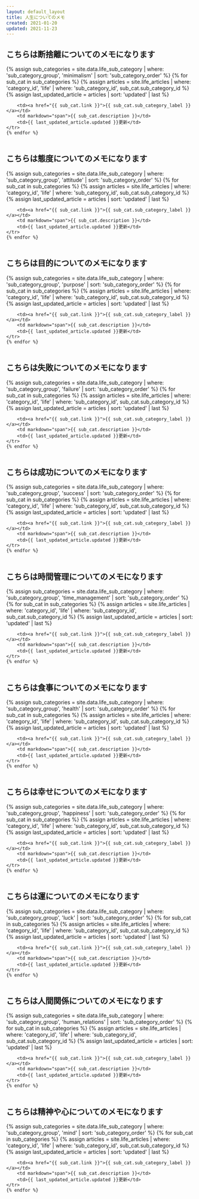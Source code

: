 ```yaml
---
layout: default_layout
title: 人生についてのメモ
created: 2021-01-20
updated: 2021-11-23
---
```

## こちらは断捨離についてのメモになります
<table>
    {% assign sub_categories = site.data.life_sub_category | where: 'sub_category_group', 'minimalism'
                                                           | sort: 'sub_category_order' %}
    {% for sub_cat in sub_categories %}
    <tr>
        {% assign articles = site.life_articles  | where: 'category_id', 'life'
                                                 | where: 'sub_category_id', sub_cat.sub_category_id %}
        {% assign last_updated_article = articles | sort: 'updated' | last %}

        <td><a href="{{ sub_cat.link }}">{{ sub_cat.sub_category_label }}</a></td>
        <td markdown="span">{{ sub_cat.description }}</td>
        <td>{{ last_updated_article.updated }}更新</td>
    </tr>
    {% endfor %}
</table>

## こちらは態度についてのメモになります
<table>
    {% assign sub_categories = site.data.life_sub_category | where: 'sub_category_group', 'attitude'
                                                           | sort: 'sub_category_order' %}
    {% for sub_cat in sub_categories %}
    <tr>
        {% assign articles = site.life_articles  | where: 'category_id', 'life'
                                                 | where: 'sub_category_id', sub_cat.sub_category_id %}
        {% assign last_updated_article = articles | sort: 'updated' | last %}

        <td><a href="{{ sub_cat.link }}">{{ sub_cat.sub_category_label }}</a></td>
        <td markdown="span">{{ sub_cat.description }}</td>
        <td>{{ last_updated_article.updated }}更新</td>
    </tr>
    {% endfor %}
</table>

## こちらは目的についてのメモになります
<table>
    {% assign sub_categories = site.data.life_sub_category | where: 'sub_category_group', 'purpose'
                                                           | sort: 'sub_category_order' %}
    {% for sub_cat in sub_categories %}
    <tr>
        {% assign articles = site.life_articles  | where: 'category_id', 'life'
                                                 | where: 'sub_category_id', sub_cat.sub_category_id %}
        {% assign last_updated_article = articles | sort: 'updated' | last %}

        <td><a href="{{ sub_cat.link }}">{{ sub_cat.sub_category_label }}</a></td>
        <td markdown="span">{{ sub_cat.description }}</td>
        <td>{{ last_updated_article.updated }}更新</td>
    </tr>
    {% endfor %}
</table>

## こちらは失敗についてのメモになります
<table>
    {% assign sub_categories = site.data.life_sub_category | where: 'sub_category_group', 'failure'
                                                           | sort: 'sub_category_order' %}
    {% for sub_cat in sub_categories %}
    <tr>
        {% assign articles = site.life_articles  | where: 'category_id', 'life'
                                                 | where: 'sub_category_id', sub_cat.sub_category_id %}
        {% assign last_updated_article = articles | sort: 'updated' | last %}

        <td><a href="{{ sub_cat.link }}">{{ sub_cat.sub_category_label }}</a></td>
        <td markdown="span">{{ sub_cat.description }}</td>
        <td>{{ last_updated_article.updated }}更新</td>
    </tr>
    {% endfor %}
</table>

## こちらは成功についてのメモになります
<table>
    {% assign sub_categories = site.data.life_sub_category | where: 'sub_category_group', 'success'
                                                           | sort: 'sub_category_order' %}
    {% for sub_cat in sub_categories %}
    <tr>
        {% assign articles = site.life_articles | where: 'category_id', 'life'
                                                | where: 'sub_category_id', sub_cat.sub_category_id %}
        {% assign last_updated_article = articles | sort: 'updated' | last %}

        <td><a href="{{ sub_cat.link }}">{{ sub_cat.sub_category_label }}</a></td>
        <td markdown="span">{{ sub_cat.description }}</td>
        <td>{{ last_updated_article.updated }}更新</td>
    </tr>
    {% endfor %}
</table>

## こちらは時間管理についてのメモになります
<table>
    {% assign sub_categories = site.data.life_sub_category | where: 'sub_category_group', 'time_management'
                                                           | sort: 'sub_category_order' %}
    {% for sub_cat in sub_categories %}
    <tr>
        {% assign articles = site.life_articles  | where: 'category_id', 'life'
                                                 | where: 'sub_category_id', sub_cat.sub_category_id %}
        {% assign last_updated_article = articles | sort: 'updated' | last %}

        <td><a href="{{ sub_cat.link }}">{{ sub_cat.sub_category_label }}</a></td>
        <td markdown="span">{{ sub_cat.description }}</td>
        <td>{{ last_updated_article.updated }}更新</td>
    </tr>
    {% endfor %}
</table>

## こちらは食事についてのメモになります
<table>
    {% assign sub_categories = site.data.life_sub_category | where: 'sub_category_group', 'health'
                                                           | sort: 'sub_category_order' %}
    {% for sub_cat in sub_categories %}
    <tr>
        {% assign articles = site.life_articles  | where: 'category_id', 'life'
                                                 | where: 'sub_category_id', sub_cat.sub_category_id %}
        {% assign last_updated_article = articles | sort: 'updated' | last %}

        <td><a href="{{ sub_cat.link }}">{{ sub_cat.sub_category_label }}</a></td>
        <td markdown="span">{{ sub_cat.description }}</td>
        <td>{{ last_updated_article.updated }}更新</td>
    </tr>
    {% endfor %}
</table>

## こちらは幸せについてのメモになります
<table>
    {% assign sub_categories = site.data.life_sub_category | where: 'sub_category_group', 'happiness'
                                                           | sort: 'sub_category_order' %}
    {% for sub_cat in sub_categories %}
    <tr>
        {% assign articles = site.life_articles  | where: 'category_id', 'life'
                                                 | where: 'sub_category_id', sub_cat.sub_category_id %}
        {% assign last_updated_article = articles | sort: 'updated' | last %}

        <td><a href="{{ sub_cat.link }}">{{ sub_cat.sub_category_label }}</a></td>
        <td markdown="span">{{ sub_cat.description }}</td>
        <td>{{ last_updated_article.updated }}更新</td>
    </tr>
    {% endfor %}
</table>

## こちらは運についてのメモになります
<table>
    {% assign sub_categories = site.data.life_sub_category | where: 'sub_category_group', 'luck'
                                                           | sort: 'sub_category_order' %}
    {% for sub_cat in sub_categories %}
    <tr>
        {% assign articles = site.life_articles  | where: 'category_id', 'life'
                                                 | where: 'sub_category_id', sub_cat.sub_category_id %}
        {% assign last_updated_article = articles | sort: 'updated' | last %}

        <td><a href="{{ sub_cat.link }}">{{ sub_cat.sub_category_label }}</a></td>
        <td markdown="span">{{ sub_cat.description }}</td>
        <td>{{ last_updated_article.updated }}更新</td>
    </tr>
    {% endfor %}
</table>

## こちらは人間関係についてのメモになります
<table>
    {% assign sub_categories = site.data.life_sub_category | where: 'sub_category_group', 'human_relations'
                                                           | sort: 'sub_category_order' %}
    {% for sub_cat in sub_categories %}
    <tr>
        {% assign articles = site.life_articles  | where: 'category_id', 'life'
                                                 | where: 'sub_category_id', sub_cat.sub_category_id %}
        {% assign last_updated_article = articles | sort: 'updated' | last %}

        <td><a href="{{ sub_cat.link }}">{{ sub_cat.sub_category_label }}</a></td>
        <td markdown="span">{{ sub_cat.description }}</td>
        <td>{{ last_updated_article.updated }}更新</td>
    </tr>
    {% endfor %}
</table>

## こちらは精神や心についてのメモになります
<table>
    {% assign sub_categories = site.data.life_sub_category | where: 'sub_category_group', 'mind'
                                                           | sort: 'sub_category_order' %}
    {% for sub_cat in sub_categories %}
    <tr>
        {% assign articles = site.life_articles  | where: 'category_id', 'life'
                                                 | where: 'sub_category_id', sub_cat.sub_category_id %}
        {% assign last_updated_article = articles | sort: 'updated' | last %}

        <td><a href="{{ sub_cat.link }}">{{ sub_cat.sub_category_label }}</a></td>
        <td markdown="span">{{ sub_cat.description }}</td>
        <td>{{ last_updated_article.updated }}更新</td>
    </tr>
    {% endfor %}
</table>
